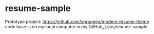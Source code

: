# resume-sample

Prototype project: https://github.com/sproogen/modern-resume-theme
code base is on my local computer in my GitHub_Labs/resume-sample
